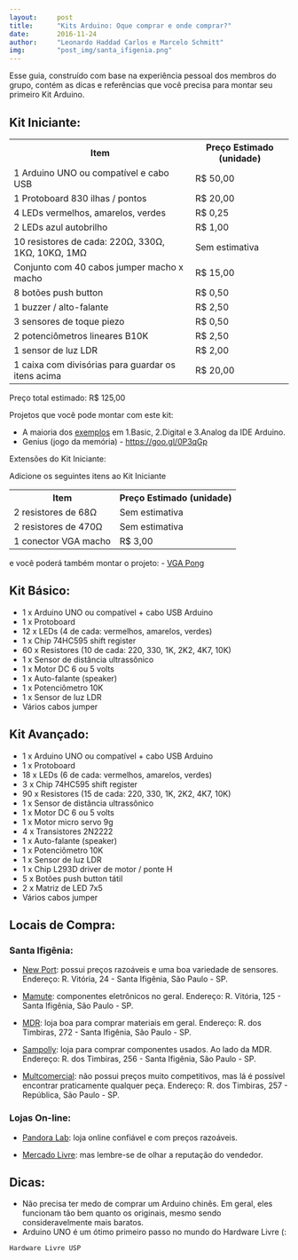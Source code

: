 ```yaml
---
layout:     post
title:      "Kits Arduino: Oque comprar e onde comprar?"
date:       2016-11-24
author:     "Leonardo Haddad Carlos e Marcelo Schmitt"
img:        "post_img/santa_ifigenia.png"
---
```


Esse guia, construído com base na experiência pessoal dos membros do grupo, contém as dicas e referências que você precisa para montar seu primeiro Kit Arduino.

## Kit Iniciante:
<table style="width:100%">
  <tr>
    <th>Item</th>
    <th>Preço Estimado (unidade)</th>
  </tr>
  <tr>
    <td>1 Arduino UNO ou compatível e cabo USB</td>
    <td>R$ 50,00</td>
  </tr>
  <tr>
    <td>1 Protoboard 830 ilhas / pontos</td>
    <td>R$ 20,00</td>
  </tr>
  <tr>
    <td>4 LEDs vermelhos, amarelos, verdes</td>
    <td>R$ 0,25</td>
  </tr>
  <tr>
    <td>2 LEDs azul autobrilho</td>
    <td>R$ 1,00</td>
  </tr>
  <tr>
    <td>10 resistores de cada: 220Ω, 330Ω, 1KΩ, 10KΩ, 1MΩ</td>
    <td>Sem estimativa</td>
  </tr>
  <tr>
    <td>Conjunto com 40 cabos jumper macho x macho</td>
    <td>R$ 15,00</td>
  </tr>
  <tr>
    <td>8 botões push button</td>
    <td>R$ 0,50</td>
  </tr>
  <tr>
    <td>1 buzzer / alto-falante</td>
    <td>R$ 2,50</td>
  </tr>
  <tr>
    <td>3 sensores de toque piezo</td>
    <td>R$ 0,50</td>
  </tr>
  <tr>
    <td>2 potenciômetros lineares B10K</td>
    <td>R$ 2,50</td>
  </tr>
  <tr>
    <td>1 sensor de luz LDR</td>
    <td>R$ 2,00</td>
  </tr>
  <tr>
    <td>1 caixa com divisórias para guardar os itens acima</td>
    <td>R$ 20,00</td>
  </tr>
</table>
Preço total estimado: R$ 125,00

Projetos que você pode montar com este kit:
 - A maioria dos <a href="https://www.arduino.cc/en/Tutorial/BuiltInExamples">exemplos</a> em 1.Basic, 2.Digital e 3.Analog da IDE Arduino.
 - Genius (jogo da memória) - <a href="https://goo.gl/0P3qGp">https://goo.gl/0P3qGp</a>

Extensões do Kit Iniciante:
<p>
Adicione os seguintes itens ao Kit Iniciante
<table style="width:100%">
  <tr>
    <th>Item</th>
    <th>Preço Estimado (unidade)</th>
  </tr>
  <tr>
    <td>2 resistores de 68Ω</td>
    <td>Sem estimativa</td>
  </tr>
  <tr>
    <td>2 resistores de 470Ω</td>
    <td>Sem estimativa</td>
  </tr>
  <tr>
    <td>1 conector VGA macho</td>
    <td>R$ 3,00</td>
  </tr>
</table>
e você poderá também montar o projeto:
 - <a href="http://www.instructables.com/id/VGA-Pong-with-Arduino-Uno/">VGA Pong</a>
</p>

## Kit Básico:

 -  1 x Arduino UNO ou compatível + cabo USB Arduino
 -  1 x Protoboard 
 - 12 x LEDs (4 de cada: vermelhos, amarelos, verdes)
 -  1 x Chip 74HC595 shift register
 - 60 x Resistores (10 de cada: 220, 330, 1K, 2K2, 4K7, 10K)
 -  1 x Sensor de distância ultrassônico
 -  1 x Motor DC 6 ou 5 volts
 -  1 x Auto-falante (speaker) 
 -  1 x Potenciômetro 10K
 -  1 x Sensor de luz LDR
 - Vários cabos jumper
 
## Kit Avançado:

 -  1 x Arduino UNO ou compatível + cabo USB Arduino
 -  1 x Protoboard 
 - 18 x LEDs (6 de cada: vermelhos, amarelos, verdes)
 -  3 x Chip 74HC595 shift register
 - 90 x Resistores (15 de cada: 220, 330, 1K, 2K2, 4K7, 10K)
 -  1 x Sensor de distância ultrassônico
 -  1 x Motor DC 6 ou 5 volts
 -  1 x Motor micro servo 9g
 -  4 x Transistores 2N2222
 -  1 x Auto-falante (speaker) 
 -  1 x Potenciômetro 10K
 -  1 x Sensor de luz LDR
 -  1 x Chip L293D driver de motor / ponte H
 -  5 x Botões push button tátil
 -  2 x Matriz de LED 7x5
 - Vários cabos jumper


## Locais de Compra:

### Santa Ifigênia:

 - [New Port][newport]: possui preços razoáveis e uma boa variedade de sensores. Endereço: R. Vitória, 24 - Santa Ifigênia, São Paulo - SP.

 - [Mamute][mamute]: componentes eletrônicos no geral. Endereço: R. Vitória, 125 - Santa Ifigênia, São Paulo - SP.

 - [MDR][mdrcomp]: loja boa para comprar materiais em geral. Endereço: R. dos Timbiras, 272 - Santa Ifigênia, São Paulo - SP.

 - [Sampolly][sampolly]: loja para comprar componentes usados. Ao lado da MDR. Endereço: R. dos Timbiras, 256 - Santa Ifigênia, São Paulo - SP.

 - [Multcomercial][multcomercial]: não possui preços muito competitivos, mas lá é possível encontrar praticamente qualquer peça. Endereço: R. dos Timbiras, 257 - República, São Paulo - SP.

### Lojas On-line:

 - [Pandora Lab][pandoralab]: loja online confiável e com preços razoáveis. 

 - [Mercado Livre][mercadolivre]: mas lembre-se de olhar a reputação do vendedor.


## Dicas:
 - Não precisa ter medo de comprar um Arduino chinês. Em geral, eles funcionam tão bem quanto os originais, mesmo sendo consideravelmente mais baratos.
 - Arduino UNO é um ótimo primeiro passo no mundo do Hardware Livre (:

`Hardware Livre USP`

[//]: # (These are reference links used in the body of this note and get stripped out when the markdown processor does its job. There is no need to format nicely because it shouldn't be seen. Thanks SO - http://stackoverflow.com/questions/4823468/store-comments-in-markdown-syntax)


   [mercadolivre]: <http://eletronicos.mercadolivre.com.br/pecas-componentes-eletricos/>
   [pandoralab]: <https://pandoralab.com.br/>
   [multcomercial]: <http://www.multcomercial.com.br/>
   [sampolly]: <http://sampolly-eletro-eletronica-ltda.betoget.com.br/>
   [mdrcomp]: <http://www.mrdcomp.com.br/>
   [mamute]: <http://www.mamuteeletronica.com.br/>
   [newport]: <http://newportcom.com.br/>
   [arduino]: <https://www.arduino.cc>
